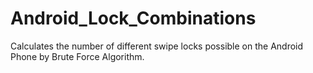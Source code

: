 # Android_Lock_Combinations
Calculates the number of different swipe locks possible on the Android Phone by Brute Force Algorithm.
